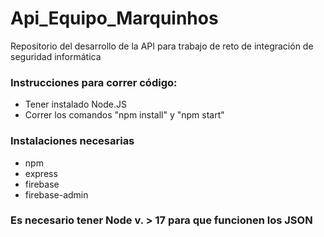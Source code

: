 # Api_Equipo_Marquinhos
Repositorio del desarrollo de la API para trabajo de reto de integración de seguridad informática 

### Instrucciones para correr código:
- Tener instalado Node.JS
- Correr los comandos "npm install" y "npm start"

### Instalaciones necesarias
- npm
- express
- firebase
- firebase-admin

### Es necesario tener Node v. > 17 para que funcionen los JSON

